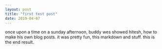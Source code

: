 ```yaml
---
layout: post
title: "first test post"
date: 2019-04-07
---
```


once upon a time on a sunday afternoon, buddy wes showed hitesh, how to make his own blog posts. 
it was pretty fun, this markdown and stuff. this is the end result.
